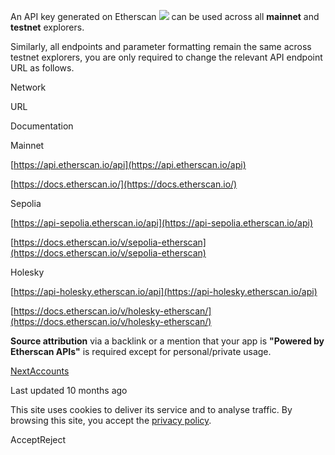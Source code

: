 An API key generated on Etherscan ​![](https://docs.etherscan.io/~gitbook/image?url=https%3A%2F%2Fcontent.gitbook.com%2Fcontent%2FObpCTjK4LMyLDXSNUx1Q%2Fblobs%2FpOruQXI80XE5tENiBdPV%2Fetherscan-logo-circle.png&width=40&dpr=4&quality=100&sign=b4fddf3d&sv=2) can be used across all **mainnet** and **testnet** explorers.

Similarly, all endpoints and parameter formatting remain the same across testnet explorers, you are only required to change the relevant API endpoint URL as follows.

Network

URL

Documentation

Mainnet

[https://api.etherscan.io/api](https://api.etherscan.io/api)

[https://docs.etherscan.io/](https://docs.etherscan.io/)

Sepolia

[https://api-sepolia.etherscan.io/api](https://api-sepolia.etherscan.io/api)

[https://docs.etherscan.io/v/sepolia-etherscan](https://docs.etherscan.io/v/sepolia-etherscan)

Holesky

[https://api-holesky.etherscan.io/api](https://api-holesky.etherscan.io/api)

[https://docs.etherscan.io/v/holesky-etherscan/](https://docs.etherscan.io/v/holesky-etherscan/)

**Source attribution** via a backlink or a mention that your app is **"Powered by Etherscan APIs"** is required except for personal/private usage.

[NextAccounts](https://docs.etherscan.io/holesky-etherscan/api-endpoints/accounts)

Last updated 10 months ago

This site uses cookies to deliver its service and to analyse traffic. By browsing this site, you accept the [privacy policy](https://policies.gitbook.com/privacy/cookies).

AcceptReject